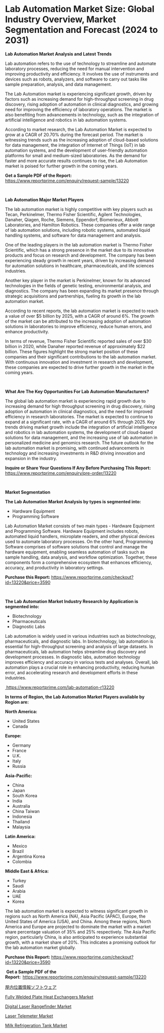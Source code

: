 <p><h1>Lab Automation Market Size: Global Industry Overview, Market Segmentation and Forecast (2024 to 2031)</h1></p><p><strong>Lab Automation Market Analysis and Latest Trends</strong></p>
<p><p>Lab automation refers to the use of technology to streamline and automate laboratory processes, reducing the need for manual intervention and improving productivity and efficiency. It involves the use of instruments and devices such as robots, analyzers, and software to carry out tasks like sample preparation, analysis, and data management.</p><p>The Lab Automation market is experiencing significant growth, driven by factors such as increasing demand for high-throughput screening in drug discovery, rising adoption of automation in clinical diagnostics, and growing need for improving the efficiency of laboratory operations. The market is also benefiting from advancements in technology, such as the integration of artificial intelligence and robotics in lab automation systems.</p><p>According to market research, the Lab Automation Market is expected to grow at a CAGR of 20.70% during the forecast period. The market is witnessing trends such as the increasing adoption of cloud-based solutions for data management, the integration of Internet of Things (IoT) in lab automation systems, and the development of user-friendly automation platforms for small and medium-sized laboratories. As the demand for faster and more accurate results continues to rise, the Lab Automation market is poised for further growth in the coming years.</p></p>
<p><strong>Get a Sample PDF of the Report:&nbsp;</strong> <a href="https://www.reportprime.com/enquiry/request-sample/13220">https://www.reportprime.com/enquiry/request-sample/13220</a></p>
<p>&nbsp;</p>
<p><strong>Lab Automation Major Market Players</strong></p>
<p><p>The lab automation market is highly competitive with key players such as Tecan, Perkinelmer, Thermo Fisher Scientific, Agilent Technologies, Danaher, Qiagen, Roche, Siemens, Eppendorf, Biomerieux, Abbott Laboratories, and Hamilton Robotics. These companies offer a wide range of lab automation solutions, including robotic systems, automated liquid handling systems, and software for data management and analysis.</p><p>One of the leading players in the lab automation market is Thermo Fisher Scientific, which has a strong presence in the market due to its innovative products and focus on research and development. The company has been experiencing steady growth in recent years, driven by increasing demand for automation solutions in healthcare, pharmaceuticals, and life sciences industries.</p><p>Another key player in the market is Perkinelmer, known for its advanced technologies in the fields of genetic testing, environmental analysis, and diagnostics. The company has been expanding its market presence through strategic acquisitions and partnerships, fueling its growth in the lab automation market.</p><p>According to recent reports, the lab automation market is expected to reach a value of over $5 billion by 2025, with a CAGR of around 6%. The growth of the market can be attributed to the increasing adoption of automation solutions in laboratories to improve efficiency, reduce human errors, and enhance productivity.</p><p>In terms of revenue, Thermo Fisher Scientific reported sales of over $30 billion in 2020, while Danaher reported revenue of approximately $22 billion. These figures highlight the strong market position of these companies and their significant contributions to the lab automation market. With continuous innovation and investment in research and development, these companies are expected to drive further growth in the market in the coming years.</p></p>
<p>&nbsp;</p>
<p><strong>What Are The Key Opportunities For Lab Automation Manufacturers?</strong></p>
<p><p>The global lab automation market is experiencing rapid growth due to increasing demand for high throughput screening in drug discovery, rising adoption of automation in clinical diagnostics, and the need for improved efficiency in research laboratories. The market is expected to continue to expand at a significant rate, with a CAGR of around 6% through 2025. Key trends driving market growth include the integration of artificial intelligence and robotics in lab automation systems, the development of cloud-based solutions for data management, and the increasing use of lab automation in personalized medicine and genomics research. The future outlook for the lab automation market is promising, with continued advancements in technology and increasing investments in R&D driving innovation and expansion in the industry.</p></p>
<p><strong>Inquire or Share Your Questions If Any Before Purchasing This Report:</strong> <a href="https://www.reportprime.com/enquiry/pre-order/13220">https://www.reportprime.com/enquiry/pre-order/13220</a></p>
<p>&nbsp;</p>
<p><strong>Market Segmentation</strong></p>
<p><strong>The Lab Automation Market Analysis by types is segmented into:</strong></p>
<p><ul><li>Hardware Equipment</li><li>Programming Software</li></ul></p>
<p><p>Lab Automation Market consists of two main types - Hardware Equipment and Programming Software. Hardware Equipment includes robots, automated liquid handlers, microplate readers, and other physical devices used to automate laboratory processes. On the other hand, Programming Software comprises of software solutions that control and manage the hardware equipment, enabling seamless automation of tasks such as sample handling, data analysis, and workflow optimization. Together, these components form a comprehensive ecosystem that enhances efficiency, accuracy, and productivity in laboratory settings.</p></p>
<p><strong>Purchase this Report:&nbsp;</strong><a href="https://www.reportprime.com/checkout?id=13220&price=3590">https://www.reportprime.com/checkout?id=13220&price=3590</a></p>
<p>&nbsp;</p>
<p><strong>The Lab Automation Market Industry Research by Application is segmented into:</strong></p>
<p><ul><li>Biotechnology</li><li>Pharmaceuticals</li><li>Diagnostic Labs</li></ul></p>
<p><p>Lab automation is widely used in various industries such as biotechnology, pharmaceuticals, and diagnostic labs. In biotechnology, lab automation is essential for high-throughput screening and analysis of large datasets. In pharmaceuticals, lab automation helps streamline drug discovery and development processes. In diagnostic labs, automation technology improves efficiency and accuracy in various tests and analyses. Overall, lab automation plays a crucial role in enhancing productivity, reducing human error, and accelerating research and development efforts in these industries.</p></p>
<p><a href="https://www.reportprime.com/lab-automation-r13220">&nbsp;https://www.reportprime.com/lab-automation-r13220</a></p>
<p><strong>In terms of Region, the Lab Automation Market Players available by Region are:</strong></p>
<p>
    <p> <strong> North America: </strong>
        <ul>
            <li>United States</li>
            <li>Canada</li>
        </ul>
        </p> 
    <p> <strong> Europe: </strong>
        <ul>
            <li>Germany</li>
            <li>France</li>
            <li>U.K.</li>
            <li>Italy</li>
            <li>Russia</li>
        </ul>
        </p> 
    <p> <strong> Asia-Pacific: </strong>
        <ul>
            <li>China</li>
            <li>Japan</li>
            <li>South Korea</li>
            <li>India</li>
            <li>Australia</li>
            <li>China Taiwan</li>
            <li>Indonesia</li>
            <li>Thailand</li>
            <li>Malaysia</li>
        </ul>
        </p> 
    <p> <strong> Latin America: </strong>
        <ul>
            <li>Mexico</li>
            <li>Brazil</li>
            <li>Argentina Korea</li>
            <li>Colombia</li>
        </ul>
        </p> 
    <p> <strong> Middle East & Africa: </strong>
        <ul>
            <li>Turkey</li>
            <li>Saudi</li>
            <li>Arabia</li>
            <li>UAE</li>
            <li>Korea</li>
        </ul>
    </p>
    </p>
<p><p>The lab automation market is expected to witness significant growth in regions such as North America (NA), Asia Pacific (APAC), Europe, the United States of America (USA), and China. Among these regions, North America and Europe are projected to dominate the market with a market share percentage valuation of 35% and 25% respectively. The Asia Pacific region, particularly China, is also anticipated to experience substantial growth, with a market share of 20%. This indicates a promising outlook for the lab automation market globally.</p></p>
<p><strong>Purchase this Report: </strong><a href="https://www.reportprime.com/checkout?id=13220&price=3590">https://www.reportprime.com/checkout?id=13220&price=3590</a></p>
<p>&nbsp;<strong>Get a Sample PDF of the Report:&nbsp;&nbsp;</strong><a href="https://www.reportprime.com/enquiry/request-sample/13220">https://www.reportprime.com/enquiry/request-sample/13220</a></p>
<p><strong></strong></p>
<p><p><a href="https://medium.com/@lilliegrant1999/%E3%82%B0%E3%83%AD%E3%83%BC%E3%83%90%E3%83%AB%E5%B1%8B%E5%86%85%E4%BD%8D%E7%BD%AE%E3%82%BD%E3%83%95%E3%83%88%E3%82%A6%E3%82%A7%E3%82%A2%E5%B8%82%E5%A0%B4%E3%81%AE%E3%83%88%E3%83%AC%E3%83%B3%E3%83%89-2024%E5%B9%B4%E3%81%8B%E3%82%892031%E5%B9%B4%E3%81%BE%E3%81%A7%E3%81%AE%E6%88%90%E9%95%B7%E6%A9%9F%E4%BC%9A%E3%81%A8%E8%AA%B2%E9%A1%8C%E3%81%AB%E9%96%A2%E3%81%99%E3%82%8B%E6%B4%9E%E5%AF%9F-85db06cb5c46">屋内位置情報ソフトウェア</a></p><p><a href="https://medium.com/@jameshuggin/future-trends-in-global-fully-welded-plate-heat-exchangers-market-market-insights-and-analysis-278752ce8393">Fully Welded Plate Heat Exchangers Market</a></p><p><a href="https://issuu.com/reportprime-2/docs/digital-laser-rangefinder-market-size-2030.pptx">Digital Laser Rangefinder Market</a></p><p><a href="https://issuu.com/reportprime-2/docs/laser-telemeter-market-size-2030.pptx">Laser Telemeter Market</a></p><p><a href="https://medium.com/@kavonhansen2022/evaluating-global-milk-refrigeration-tank-market-trends-and-growth-opportunities-by-region-type-eda0c85f6ce8">Milk Refrigeration Tank Market</a></p></p>